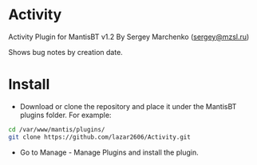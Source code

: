 Activity
================

Activity Plugin for MantisBT v1.2
By Sergey Marchenko (sergey@mzsl.ru)


Shows bug notes by creation date.

Install
================
- Download or clone the repository and place it under the MantisBT plugins folder. For example:

```bash
cd /var/www/mantis/plugins/
git clone https://github.com/lazar2606/Activity.git
```

- Go to Manage - Manage Plugins and install the plugin.
